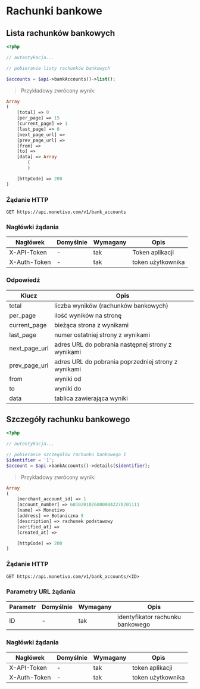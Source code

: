 # Rachunki bankowe

## Lista rachunków bankowych

```php
<?php

// autentykacja...

// pobieranie listy rachunków bankowych

$accounts = $api->bankAccounts()->list();


```

> Przykładowy zwrócony wynik:

```php
Array
(
    [total] => 0
    [per_page] => 15
    [current_page] => 1
    [last_page] => 0
    [next_page_url] =>
    [prev_page_url] =>
    [from] =>
    [to] =>
    [data] => Array
        (
        )

    [httpCode] => 200
)
```

### Żądanie HTTP

`GET https://api.monetivo.com/v1/bank_accounts`

### Nagłówki żądania

Nagłówek | Domyślnie | Wymagany | Opis |
-------- | --------- | -------- | ---  |
X-API-Token | - | tak | Token aplikacji
X-Auth-Token | - | tak | token użytkownika

### Odpowiedź

Klucz | Opis |
----- | ---- |
total | liczba wyników (rachunków bankowych) |
per_page | ilość wyników na stronę |
current_page | bieżąca strona z wynikami
last_page | numer ostatniej strony z wynikami
next_page_url | adres URL do pobrania następnej strony z wynikami
prev_page_url | adres URL do pobrania poprzedniej strony z wynikami
from | wyniki od
to | wyniki do
data | tablica zawierająca wyniki

## Szczegóły rachunku bankowego

```php
<?php

// autentykacja...

// pobieranie szczegółów rachunku bankowego 1
$identifier = '1';
$account = $api->bankAccounts()->details($identifier);

```

> Przykładowy zwrócony wynik:

```php
Array
(
    [merchant_account_id] => 1
    [account_number] => 60102010260000042270201111
    [name] => Monetivo
    [address] => Botaniczna 8
    [description] => rachunek podstawowy
    [verified_at] =>
    [created_at] =>

    [httpCode] => 200
)
```

### Żądanie HTTP

`GET https://api.monetivo.com/v1/bank_accounts/<ID>`

### Parametry URL żądania

Parametr | Domyślnie | Wymagany | Opis |
-------- | --------- | -------- | ---  |
ID | - | tak | identyfikator rachunku bankowego |

### Nagłówki żądania

Nagłówek | Domyślnie | Wymagany | Opis |
-------- | --------- | -------- | ---  |
X-API-Token | - | tak | token aplikacji
X-Auth-Token | - | tak | token użytkownika
